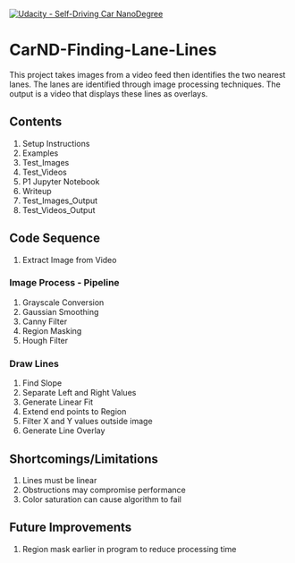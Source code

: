[![Udacity - Self-Driving Car NanoDegree](https://s3.amazonaws.com/udacity-sdc/github/shield-carnd.svg)](http://www.udacity.com/drive)

# CarND-Finding-Lane-Lines
This project takes images from a video feed then identifies the two nearest lanes.  The lanes are identified through image processing techniques.  The output is a video that displays these lines as overlays.

## Contents
1. Setup Instructions
2. Examples
3. Test_Images
4. Test_Videos
5. P1 Jupyter Notebook
6. Writeup
7. Test_Images_Output
8. Test_Videos_Output

## Code Sequence
1. Extract Image from Video

### Image Process - Pipeline
1. Grayscale Conversion
2. Gaussian Smoothing
3. Canny Filter
4. Region Masking
5. Hough Filter

### Draw Lines
1. Find Slope
2. Separate Left and Right Values
3. Generate Linear Fit
4. Extend end points to Region
5. Filter X and Y values outside image
6. Generate Line Overlay

## Shortcomings/Limitations
1. Lines must be linear
2. Obstructions may compromise performance
3. Color saturation can cause algorithm to fail

## Future Improvements
1. Region mask earlier in program to reduce processing time

